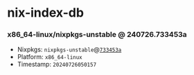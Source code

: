 # nix-index-db
### x86_64-linux/nixpkgs-unstable @ 240726.733453a
- Nixpkgs: `nixpkgs-unstable`@[`733453a`](https://github.com/NixOS/nixpkgs/commit/733453ac54a40997a6a690b60f3942d79560247c)
- Platform: `x86_64-linux`
- Timestamp: `20240726050157`
